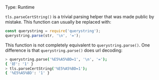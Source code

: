 <!-- YAML
changes:
  - version: v9.0.0
    pr-url: https://github.com/nodejs/node/pull/14249
    description: Runtime deprecation.
  - version: v8.6.0
    pr-url: https://github.com/nodejs/node/pull/14245
    description: Documentation-only deprecation.
-->

Type: Runtime

`tls.parseCertString()` is a trivial parsing helper that was made public by
mistake. This function can usually be replaced with:

```js
const querystring = require('querystring');
querystring.parse(str, '\n', '=');
```

This function is not completely equivalent to `querystring.parse()`. One
difference is that `querystring.parse()` does url decoding:

```sh
> querystring.parse('%E5%A5%BD=1', '\n', '=');
{ '好': '1' }
> tls.parseCertString('%E5%A5%BD=1');
{ '%E5%A5%BD': '1' }
```

<a id="DEP0077"></a>
